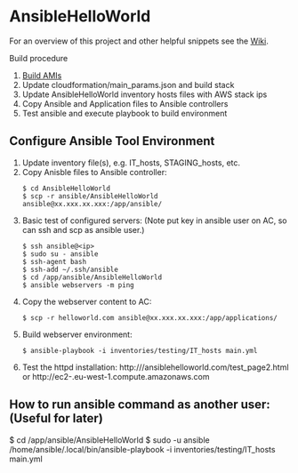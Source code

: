 # AnsibleHelloWorld
For an overview of this project and other helpful snippets see the [Wiki](https://github.com/Alex-Burgess/AnsibleHelloWorld/wiki).

Build procedure
1. [Build AMIs]()
1. Update cloudformation/main_params.json and build stack
1. Update AnsibleHelloWorld inventory hosts files with AWS stack ips
1. Copy Ansible and Application files to Ansible controllers
1. Test ansible and execute playbook to build environment

## Configure Ansible Tool Environment
1. Update inventory file(s), e.g. IT_hosts, STAGING_hosts, etc.
1. Copy Anisble files to Ansible controller:
      ```
      $ cd AnsibleHelloWorld
      $ scp -r ansible/AnsibleHelloWorld ansible@xx.xxx.xx.xxx:/app/ansible/
      ```
1. Basic test of configured servers: (Note put key in ansible user on AC, so can ssh and scp as ansible user.)
      ```
      $ ssh ansible@<ip>
      $ sudo su - ansible
      $ ssh-agent bash
      $ ssh-add ~/.ssh/ansible
      $ cd /app/ansible/AnsibleHelloWorld
      $ ansible webservers -m ping
      ```
1. Copy the webserver content to AC:
      ```
      $ scp -r helloworld.com ansible@xx.xxx.xx.xxx:/app/applications/
      ```
1. Build webserver environment:
      ```
      $ ansible-playbook -i inventories/testing/IT_hosts main.yml
      ```
1. Test the httpd installation:
http://<ip>/ansiblehelloworld.com/test_page2.html
or
http://ec2-<ip>.eu-west-1.compute.amazonaws.com


## How to run ansible command as another user:  (Useful for later)
$ cd /app/ansible/AnsibleHelloWorld
$ sudo -u ansible /home/ansible/.local/bin/ansible-playbook -i inventories/testing/IT_hosts main.yml
